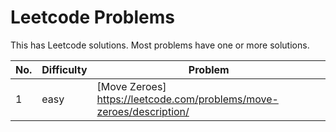 # Leetcode Problems
This has Leetcode solutions. Most problems have one or more solutions.

No. |	Difficulty | Problem
--- | --- | ---
1 | easy |	[Move Zeroes] https://leetcode.com/problems/move-zeroes/description/
